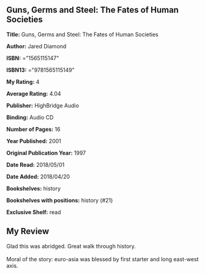 ## Guns, Germs and Steel: The Fates of Human Societies

**Title:** Guns, Germs and Steel: The Fates of Human Societies

**Author:** Jared Diamond

**ISBN:** ="1565115147"

**ISBN13:** ="9781565115149"

**My Rating:** 4

**Average Rating:** 4.04

**Publisher:** HighBridge Audio

**Binding:** Audio CD

**Number of Pages:** 16

**Year Published:** 2001

**Original Publication Year:** 1997

**Date Read:** 2018/05/01

**Date Added:** 2018/04/20

**Bookshelves:** history

**Bookshelves with positions:** history (#21)

**Exclusive Shelf:** read


## My Review

Glad this was abridged. Great walk through history.<br/><br/>Moral of the story: euro-asia was blessed by first starter and long east-west axis.
